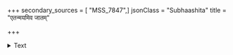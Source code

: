 +++
secondary_sources = [ "MSS_7847",]
jsonClass = "Subhaashita"
title = "एतन्मयमिव जातम्"

+++

<details><summary>Text</summary>

एतन्मयमिव जातं निपतितमस्यां मनो नूनम्।  
नायात्यपि यदुपायात् कथमपि कायात् कुरङ्गनयनायाः॥
</details>
